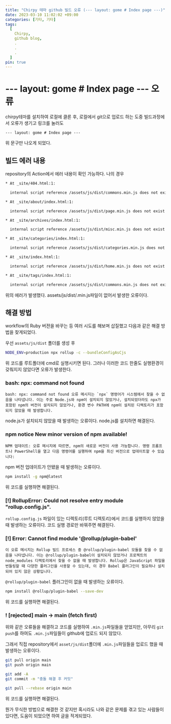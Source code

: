 ```yaml
---
title: "Chirpy 테마 github 빌드 오류 (--- layout: gome # Index page ---)"
date: 2023-03-10 11:02:02 +09:00
categories: [기타, 기타]
tags:
  [
    Chirpy,
    github blog,
    .
    .
    .
  ]
pin: true
---
```





# --- layout: gome # Index page --- 오류

chirpy테마를 설치하여 로컬에 클론 후, 로컬에서 git으로 업로드 하는 도중 빌드과정에서 오류가 생기고 링크를 눌러도

`--- layout: gome # Index page ---`

위 문구만 나오게 되었다.



## 빌드 에러 내용

repository의 Action에서 에러 내용이 확인 가능하다. 나의 경우

```bash
* At _site/404.html:1:

  internal script reference /assets/js/dist/commons.min.js does not exist

* At _site/about/index.html:1:

  internal script reference /assets/js/dist/page.min.js does not exist

* At _site/archives/index.html:1:

  internal script reference /assets/js/dist/misc.min.js does not exist

* At _site/categories/index.html:1:

  internal script reference /assets/js/dist/categories.min.js does not exist

* At _site/index.html:1:

  internal script reference /assets/js/dist/home.min.js does not exist

* At _site/tags/index.html:1:

  internal script reference /assets/js/dist/commons.min.js does not exist
```

위의 에러가 발생했다. assets/js/dist/.min.js파일이 없어서 발생한 오류이다.



## 해결 방법

workflow의 Ruby 버젼을 바꾸는 등 여러 시도를 해보며 삽질했고 다음과 같은 해결 방법을 찾게되었다.

우선 `assets/js/dist` 폴더를 생성 후

```bash
NODE_ENV=production npx rollup -c --bundleConfigAsCjs
```

위 코드를 루트폴더에 cmd로 실행시키면 된다. 그러나 이러한 코드 한줄도 실행환경이 갖춰지지 않았다면 오류가 발생한다.



### bash: npx: command not found



```text
bash: npx: command not found 오류 메시지는 `npx` 명령어가 시스템에서 찾을 수 없음을 나타냅니다. 이는 주로 Node.js와 npm이 설치되지 않았거나, 설치되었더라도 npx가 포함된 npm의 버전이 설치되지 않았거나, 환경 변수 PATH에 npm이 설치된 디렉토리가 포함되지 않았을 때 발생합니다.
```

node.js가 설치되지 않았을 때 발생하는 오류이다. node.js를 설치하면 해결된다.



### npm notice New minor version of npm available!

```text
NPM 업데이트: 오류 메시지에 따르면, npm의 새로운 버전이 사용 가능합니다. 명령 프롬프트나 PowerShell을 열고 다음 명령어를 실행하여 npm을 최신 버전으로 업데이트할 수 있습니다:
```

npm 버전 업데이트가 안됐을 때 발생하는 오류이다.

```bash
npm install -g npm@latest
```

위 코드를 실행하면 해결된다.




### [!] RollupError: Could not resolve entry module "rollup.config.js".

`rollup.config.js` 파일이 있는 디렉토리(루트 디렉토리)에서 코드를 실행하지 않았을 때 발생하는 오류이다. 코드 실행 경로만 바꿔주면 해결된다.




### [!] Error: Cannot find module '@rollup/plugin-babel'

```text
이 오류 메시지는 Rollup 빌드 프로세스 중 @rollup/plugin-babel 모듈을 찾을 수 없음을 나타냅니다. 이는 @rollup/plugin-babel이 설치되지 않았거나 프로젝트의 node_modules 디렉토리에서 찾을 수 없을 때 발생합니다. Rollup은 JavaScript 파일을 번들링할 때 다양한 플러그인을 사용할 수 있는데, 이 경우 Babel 플러그인이 필요하나 설치되어 있지 않은 상황입니다.
```

`@rollup/plugin-babel` 플러그인이 없을 때 발생하는 오류이다.

```bash
npm install @rollup/plugin-babel --save-dev
```

위 코드를 실행하면 해결된다.



### ! [rejected]  main -> main (fetch first)

위와 같은 오류들을 해결하고 코드를 실행하여 `.min.js`파일들을 얻었지만, 아무리 `git push`를 하여도 `.min.js`파일들이 github에 업로드 되지 않았다.

그래서 직접 repository에서 `asset/js/dist`폴더에 `.min.js`파일들을 업로드 했을 때 발생하는 오류이다.

```bash
git pull origin main
git push origin main
```
```bash
git add -A
git commit -m "충돌 해결 후 커밋"
```
```bash
git pull --rebase origin main
```

위 코드를 실행하면 해결된다.

뭔가 무식한 방법으로 해결한 것 같지만 혹시라도 나와 같은 문제를 겪고 있는 사람들이 있다면, 도움이 되었으면 하여 글을 적게되었다.